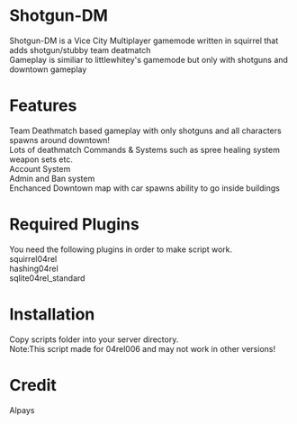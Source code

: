 # Shotgun-DM

Shotgun-DM is a Vice City Multiplayer gamemode written in squirrel that adds shotgun/stubby team deatmatch\
Gameplay is similiar to littlewhitey's gamemode but only with shotguns and downtown gameplay

# Features

Team Deathmatch based gameplay with only shotguns and all characters spawns around downtown!\
Lots of deathmatch Commands & Systems such as spree healing system weapon sets etc.\
Account System\
Admin and Ban system\
Enchanced Downtown map with car spawns ability to go inside buildings 

# Required Plugins
You need the following plugins in order to make script work.\
squirrel04rel\
hashing04rel\
sqlite04rel_standard

# Installation
Copy scripts folder into your server directory.\
Note:This script made for 04rel006 and may not work in other versions!

# Credit
Alpays
